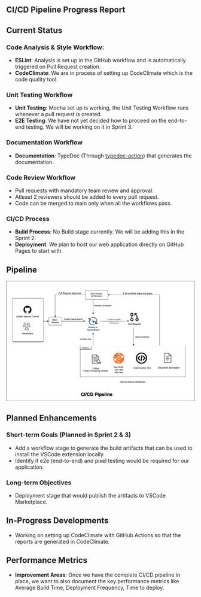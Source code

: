 ## CI/CD Pipeline Progress Report

## Current Status

### Code Analysis & Style Workflow:  

- **ESLint**: Analysis is set up in the GitHub workflow and is automatically triggered on Pull Request creation.
- **CodeClimate**: We are in process of setting up CodeClimate which is the code quality tool.

### Unit Testing Workflow  
- **Unit Testing**: Mocha set up is working, the Unit Testing Workflow runs whenever a pull request is created.
- **E2E Testing**: 
We have not yet decided how to proceed on the end-to-end testing. We will be working on it in Sprint 3.

### Documentation Workflow
- **Documentation**: TypeDoc (Through [typedoc-action](https://github.com/TypeStrong/typedoc-action)) that generates the documentation.

### Code Review Workflow

- Pull requests with mandatory team review and approval. 
- Atleast 2 reviewers should be added to every pull request. 
- Code can be merged to main only when all the workflows pass.

### CI/CD Process
- **Build Process**: No Build stage currently. We will be adding this in the Sprint 2.
- **Deployment**: We plan to host our web application directly on GitHub Pages to start with.


## Pipeline

![alt text](cicd.drawio.png)


## Planned Enhancements

### Short-term Goals (Planned in Sprint 2 & 3)
- Add a workflow stage to generate the build artifacts that can be used to install the VSCode extension locally.
- Identify if e2e (end-to-end) and pixel testing would be required for our application.

### Long-term Objectives
- Deployment stage that would publish the artifacts to VSCode Marketplace.

## In-Progress Developments

- Working on setting up CodeClimate with GitHub Actions so that the reports are generated in CodeClimate.

## Performance Metrics

- **Improvement Areas**: Once we have the complete CI/CD pipeline in place, we want to also document the key performance metrics like Average Build Time, Deployment Frequency, Time to deploy.